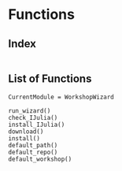 # Functions

## Index

```@index
```

## List of Functions

```@meta
CurrentModule = WorkshopWizard
```

```@docs
run_wizard()
check_IJulia()
install_IJulia()
download()
install()
default_path()
default_repo()
default_workshop()
```
